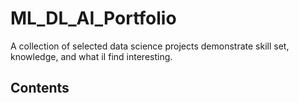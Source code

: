 # ML_DL_AI_Portfolio

A collection of selected data science projects demonstrate skill set,  knowledge, and what iI find interesting.

## Contents

